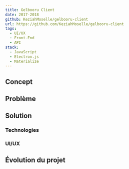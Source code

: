 ```yaml
---
title: Gelbooru Client
date: 2017-2018
github: KeziahMoselle/gelbooru-client
url: https://github.com/KeziahMoselle/gelbooru-client
tags:
  - UI/UX
  - Front-End
  - API
stack:
  - JavaScript
  - Electron.js
  - Materialize
---
```


## Concept

## Problème

## Solution

### Technologies

### UI/UX

## Évolution du projet